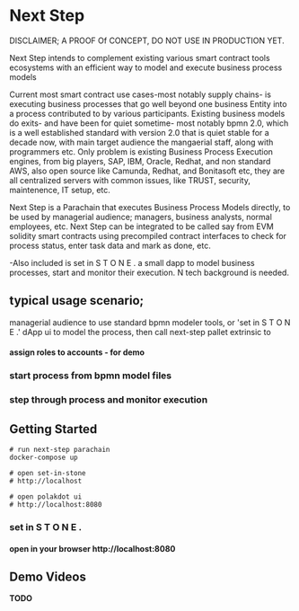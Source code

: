 # Next Step

DISCLAIMER; A PROOF Of CONCEPT, DO NOT USE IN PRODUCTION YET.

Next Step intends to complement existing various smart contract tools ecosystems with an efficient way to model and execute business process models

Current most smart contract use cases-most notably supply chains- is executing business processes that go well beyond one business Entity into a process contributed to by various participants.
Existing business models do exits- and have been for quiet sometime- most notably bpmn 2.0, which is a well established standard with version 2.0 that is quiet stable for a decade now, with main target audience the mangaerial staff, along with programmers etc.
Only problem is existing Business Process Execution engines, from big players, SAP, IBM, Oracle, Redhat, and non standard AWS, also open source like Camunda, Redhat, and Bonitasoft etc, they are all centralized servers with common issues, like TRUST, security, maintenence, IT setup, etc.

Next Step is a Parachain that executes Business Process Models directly, to be used by managerial audience; managers, business analysts, normal employees, etc. Next Step can be integrated to be called say from EVM solidity smart contracts using precompiled contract interfaces to check for process status, enter task data and mark as done, etc.

-Also included is set in S T O N E . a small dapp to model business processes, start and monitor their execution. N tech background is needed.

## typical usage scenario;
managerial audience to use standard bpmn modeler tools, or 'set in S T O N E .' dApp ui to model the process, then call next-step pallet extrinsic to 

#### assign roles to accounts - for demo
### start process from bpmn model files
### step through process and monitor execution 


## Getting Started

```
# run next-step parachain
docker-compose up

# open set-in-stone
# http://localhost

# open polakdot ui
# http://localhost:8080

```
### set in S T O N E .
#### open in your browser http://localhost:8080


## Demo Videos

**TODO**
